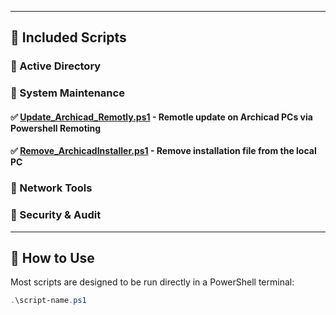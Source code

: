 
---

## 🥷 Included Scripts

### 🔹 Active Directory

### 🔹 System Maintenance

#### ✅ [**Update_Archicad_Remotly.ps1**](https://github.com/TechAsen/powershell-script/blob/main/Update_Archicad_Remotly.ps1) - Remotle update on Archicad PCs via Powershell Remoting
#### ✅ [**Remove_ArchicadInstaller.ps1**](https://github.com/TechAsen/powershell-script/blob/main/Remove_ArchicadInstaller.ps1) - Remove installation file from the local PC

### 🔹 Network Tools

### 🔹 Security & Audit

---

## 🚀 How to Use

Most scripts are designed to be run directly in a PowerShell terminal:

```powershell
.\script-name.ps1
